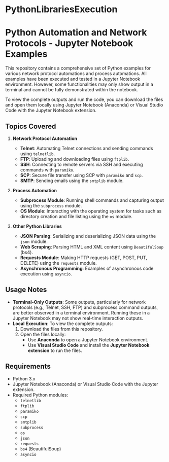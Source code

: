 # PythonLibrariesExecution
# **Python Automation and Network Protocols - Jupyter Notebook Examples**

This repository contains a comprehensive set of Python examples for various network protocol automations and process automations. All examples have been executed and tested in a Jupyter Notebook environment. However, some functionalities may only show output in a terminal and cannot be fully demonstrated within the notebook. 

To view the complete outputs and run the code, you can download the files and open them locally using Jupyter Notebook (Anaconda) or Visual Studio Code with the Jupyter Notebook extension.

## Topics Covered

1. **Network Protocol Automation**
   - **Telnet**: Automating Telnet connections and sending commands using `telnetlib`.
   - **FTP**: Uploading and downloading files using `ftplib`.
   - **SSH**: Connecting to remote servers via SSH and executing commands with `paramiko`.
   - **SCP**: Secure file transfer using SCP with `paramiko` and `scp`.
   - **SMTP**: Sending emails using the `smtplib` module.

2. **Process Automation**
   - **Subprocess Module**: Running shell commands and capturing output using the `subprocess` module.
   - **OS Module**: Interacting with the operating system for tasks such as directory creation and file listing using the `os` module.

3. **Other Python Libraries**
   - **JSON Parsing**: Serializing and deserializing JSON data using the `json` module.
   - **Web Scraping**: Parsing HTML and XML content using `BeautifulSoup` (bs4).
   - **Requests Module**: Making HTTP requests (GET, POST, PUT, DELETE) using the `requests` module.
   - **Asynchronous Programming**: Examples of asynchronous code execution using `asyncio`.

## Usage Notes

- **Terminal-Only Outputs**: Some outputs, particularly for network protocols (e.g., Telnet, SSH, FTP) and subprocess command outputs, are better observed in a terminal environment. Running these in a Jupyter Notebook may not show real-time interaction outputs.
- **Local Execution**: To view the complete outputs:
  1. Download the files from this repository.
  2. Open the files locally:
     - Use **Anaconda** to open a Jupyter Notebook environment.
     - Use **Visual Studio Code** and install the **Jupyter Notebook extension** to run the files.

## Requirements

- Python 3.x
- Jupyter Notebook (Anaconda) or Visual Studio Code with the Jupyter extension.
- Required Python modules:
  - `telnetlib`
  - `ftplib`
  - `paramiko`
  - `scp`
  - `smtplib`
  - `subprocess`
  - `os`
  - `json`
  - `requests`
  - `bs4` (BeautifulSoup)
  - `asyncio`

